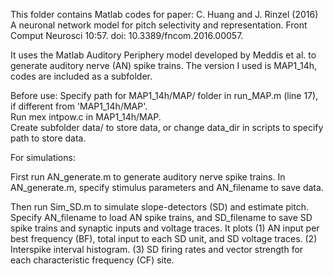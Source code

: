 This folder contains Matlab codes for paper: 
C. Huang and J. Rinzel (2016) A neuronal network model for pitch selectivity and representation.
Front Comput Neurosci 10:57. doi: 10.3389/fncom.2016.00057.

It uses the Matlab Auditory Periphery model developed by Meddis et al. to generate auditory nerve (AN) spike trains. The version I used is MAP1_14h, codes are included as a subfolder. 

Before use: 
Specify path for MAP1_14h/MAP/ folder in run_MAP.m (line 17), if different from 'MAP1_14h/MAP'.  
Run mex intpow.c in MAP1_14h/MAP.  
Create subfolder data/ to store data, or change data_dir in scripts to specify path to store data. 


For simulations: 

First run AN_generate.m to generate auditory nerve spike trains. 
In AN_generate.m, specify stimulus parameters and AN_filename to save data. 

Then run Sim_SD.m to simulate slope-detectors (SD) and estimate pitch. 
Specify AN_filename to load AN spike trains, and SD_filename to save SD spike trains and synaptic inputs and voltage traces. 
It plots
 (1) AN input per best frequency (BF), total input to each SD unit, and SD voltage traces. 
 (2) Interspike interval histogram. 
 (3) SD firing rates and vector strength for each characteristic frequency (CF) site. 
